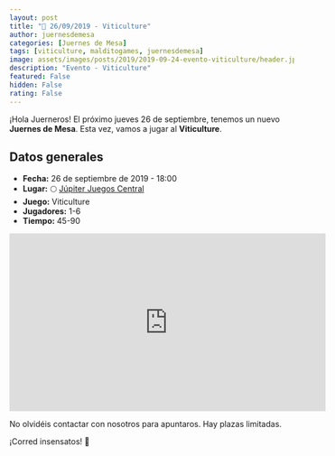 ```yaml
---
layout: post
title: "📆 26/09/2019 - Viticulture"
author: juernesdemesa
categories: [Juernes de Mesa]
tags: [viticulture, malditogames, juernesdemesa]
image: assets/images/posts/2019/2019-09-24-evento-viticulture/header.jpg
description: "Evento - Viticulture"
featured: False
hidden: False
rating: False
---
```


¡Hola Juerneros! El próximo jueves 26 de septiembre, tenemos un nuevo **Juernes de Mesa**. Esta vez, vamos a jugar al **Viticulture**.

## Datos generales

- **Fecha:** 26 de septiembre de 2019 - 18:00
- **Lugar:** 🌕 [Júpiter Juegos Central](https://www.jupiterjuegos.com/tiendas/)
- **Juego:** Viticulture
- **Jugadores:** 1-6
- **Tiempo:** 45-90

<iframe width="560" height="315" src="https://www.youtube.com/embed/Manz-8dk8nQ" frameborder="0" allow="accelerometer; autoplay; encrypted-media; gyroscope; picture-in-picture" allowfullscreen></iframe>

No olvidéis contactar con nosotros para apuntaros. Hay plazas limitadas.

¡Corred insensatos! 🧙
